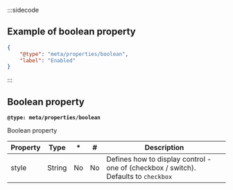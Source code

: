 :::sidecode
## Example of boolean property

```json
{
	"@type": "meta/properties/boolean",
	"label": "Enabled"
}
```
:::

## Boolean property

**`@type: meta/properties/boolean`**

Boolean property

| Property | Type | * | # | Description |
| -------- | ---- | - | - | ----------- |
| style | String | No | No | Defines how to display control - one of (checkbox / switch). Defaults to `checkbox` |